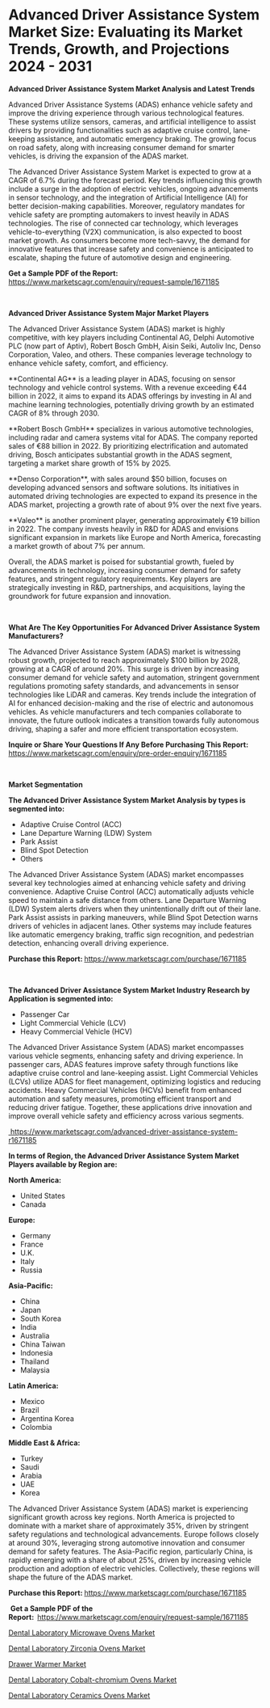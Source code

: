 <p><h1>Advanced Driver Assistance System Market Size: Evaluating its Market Trends, Growth, and Projections 2024 - 2031</h1></p><p><strong>Advanced Driver Assistance System Market Analysis and Latest Trends</strong></p>
<p><p>Advanced Driver Assistance Systems (ADAS) enhance vehicle safety and improve the driving experience through various technological features. These systems utilize sensors, cameras, and artificial intelligence to assist drivers by providing functionalities such as adaptive cruise control, lane-keeping assistance, and automatic emergency braking. The growing focus on road safety, along with increasing consumer demand for smarter vehicles, is driving the expansion of the ADAS market.</p><p>The Advanced Driver Assistance System Market is expected to grow at a CAGR of 6.7% during the forecast period. Key trends influencing this growth include a surge in the adoption of electric vehicles, ongoing advancements in sensor technology, and the integration of Artificial Intelligence (AI) for better decision-making capabilities. Moreover, regulatory mandates for vehicle safety are prompting automakers to invest heavily in ADAS technologies. The rise of connected car technology, which leverages vehicle-to-everything (V2X) communication, is also expected to boost market growth. As consumers become more tech-savvy, the demand for innovative features that increase safety and convenience is anticipated to escalate, shaping the future of automotive design and engineering.</p></p>
<p><strong>Get a Sample PDF of the Report:&nbsp;</strong> <a href="https://www.marketscagr.com/enquiry/request-sample/1671185?utm_campaign=1282&utm_medium=2&utm_source=Github&utm_content=ia&utm_term=13102024&utm_id=advanced-driver-assistance-system">https://www.marketscagr.com/enquiry/request-sample/1671185</a></p>
<p>&nbsp;</p>
<p><strong>Advanced Driver Assistance System Major Market Players</strong></p>
<p><p>The Advanced Driver Assistance System (ADAS) market is highly competitive, with key players including Continental AG, Delphi Automotive PLC (now part of Aptiv), Robert Bosch GmbH, Aisin Seiki, Autoliv Inc, Denso Corporation, Valeo, and others. These companies leverage technology to enhance vehicle safety, comfort, and efficiency.</p><p>**Continental AG** is a leading player in ADAS, focusing on sensor technology and vehicle control systems. With a revenue exceeding €44 billion in 2022, it aims to expand its ADAS offerings by investing in AI and machine learning technologies, potentially driving growth by an estimated CAGR of 8% through 2030.</p><p>**Robert Bosch GmbH** specializes in various automotive technologies, including radar and camera systems vital for ADAS. The company reported sales of €88 billion in 2022. By prioritizing electrification and automated driving, Bosch anticipates substantial growth in the ADAS segment, targeting a market share growth of 15% by 2025.</p><p>**Denso Corporation**, with sales around $50 billion, focuses on developing advanced sensors and software solutions. Its initiatives in automated driving technologies are expected to expand its presence in the ADAS market, projecting a growth rate of about 9% over the next five years.</p><p>**Valeo** is another prominent player, generating approximately €19 billion in 2022. The company invests heavily in R&D for ADAS and envisions significant expansion in markets like Europe and North America, forecasting a market growth of about 7% per annum.</p><p>Overall, the ADAS market is poised for substantial growth, fueled by advancements in technology, increasing consumer demand for safety features, and stringent regulatory requirements. Key players are strategically investing in R&D, partnerships, and acquisitions, laying the groundwork for future expansion and innovation.</p></p>
<p>&nbsp;</p>
<p><strong>What Are The Key Opportunities For Advanced Driver Assistance System Manufacturers?</strong></p>
<p><p>The Advanced Driver Assistance System (ADAS) market is witnessing robust growth, projected to reach approximately $100 billion by 2028, growing at a CAGR of around 20%. This surge is driven by increasing consumer demand for vehicle safety and automation, stringent government regulations promoting safety standards, and advancements in sensor technologies like LiDAR and cameras. Key trends include the integration of AI for enhanced decision-making and the rise of electric and autonomous vehicles. As vehicle manufacturers and tech companies collaborate to innovate, the future outlook indicates a transition towards fully autonomous driving, shaping a safer and more efficient transportation ecosystem.</p></p>
<p><strong>Inquire or Share Your Questions If Any Before Purchasing This Report:</strong> <a href="https://www.marketscagr.com/enquiry/pre-order-enquiry/1671185?utm_campaign=1282&utm_medium=2&utm_source=Github&utm_content=ia&utm_term=13102024&utm_id=advanced-driver-assistance-system">https://www.marketscagr.com/enquiry/pre-order-enquiry/1671185</a></p>
<p>&nbsp;</p>
<p><strong>Market Segmentation</strong></p>
<p><strong>The Advanced Driver Assistance System Market Analysis by types is segmented into:</strong></p>
<p><ul><li>Adaptive Cruise Control (ACC)</li><li>Lane Departure Warning (LDW) System</li><li>Park Assist</li><li>Blind Spot Detection</li><li>Others</li></ul></p>
<p><p>The Advanced Driver Assistance System (ADAS) market encompasses several key technologies aimed at enhancing vehicle safety and driving convenience. Adaptive Cruise Control (ACC) automatically adjusts vehicle speed to maintain a safe distance from others. Lane Departure Warning (LDW) System alerts drivers when they unintentionally drift out of their lane. Park Assist assists in parking maneuvers, while Blind Spot Detection warns drivers of vehicles in adjacent lanes. Other systems may include features like automatic emergency braking, traffic sign recognition, and pedestrian detection, enhancing overall driving experience.</p></p>
<p><strong>Purchase this Report:&nbsp;</strong><a href="https://www.marketscagr.com/purchase/1671185?utm_campaign=1282&utm_medium=2&utm_source=Github&utm_content=ia&utm_term=13102024&utm_id=advanced-driver-assistance-system">https://www.marketscagr.com/purchase/1671185</a></p>
<p>&nbsp;</p>
<p><strong>The Advanced Driver Assistance System Market Industry Research by Application is segmented into:</strong></p>
<p><ul><li>Passenger Car</li><li>Light Commercial Vehicle (LCV)</li><li>Heavy Commercial Vehicle (HCV)</li></ul></p>
<p><p>The Advanced Driver Assistance System (ADAS) market encompasses various vehicle segments, enhancing safety and driving experience. In passenger cars, ADAS features improve safety through functions like adaptive cruise control and lane-keeping assist. Light Commercial Vehicles (LCVs) utilize ADAS for fleet management, optimizing logistics and reducing accidents. Heavy Commercial Vehicles (HCVs) benefit from enhanced automation and safety measures, promoting efficient transport and reducing driver fatigue. Together, these applications drive innovation and improve overall vehicle safety and efficiency across various segments.</p></p>
<p><a href="https://www.marketscagr.com/advanced-driver-assistance-system-r1671185?utm_campaign=1282&utm_medium=2&utm_source=Github&utm_content=ia&utm_term=13102024&utm_id=advanced-driver-assistance-system">&nbsp;https://www.marketscagr.com/advanced-driver-assistance-system-r1671185</a></p>
<p><strong>In terms of Region, the Advanced Driver Assistance System Market Players available by Region are:</strong></p>
<p>
    <p> <strong> North America: </strong>
        <ul>
            <li>United States</li>
            <li>Canada</li>
        </ul>
        </p> 
    <p> <strong> Europe: </strong>
        <ul>
            <li>Germany</li>
            <li>France</li>
            <li>U.K.</li>
            <li>Italy</li>
            <li>Russia</li>
        </ul>
        </p> 
    <p> <strong> Asia-Pacific: </strong>
        <ul>
            <li>China</li>
            <li>Japan</li>
            <li>South Korea</li>
            <li>India</li>
            <li>Australia</li>
            <li>China Taiwan</li>
            <li>Indonesia</li>
            <li>Thailand</li>
            <li>Malaysia</li>
        </ul>
        </p> 
    <p> <strong> Latin America: </strong>
        <ul>
            <li>Mexico</li>
            <li>Brazil</li>
            <li>Argentina Korea</li>
            <li>Colombia</li>
        </ul>
        </p> 
    <p> <strong> Middle East & Africa: </strong>
        <ul>
            <li>Turkey</li>
            <li>Saudi</li>
            <li>Arabia</li>
            <li>UAE</li>
            <li>Korea</li>
        </ul>
    </p>
    </p>
<p><p>The Advanced Driver Assistance System (ADAS) market is experiencing significant growth across key regions. North America is projected to dominate with a market share of approximately 35%, driven by stringent safety regulations and technological advancements. Europe follows closely at around 30%, leveraging strong automotive innovation and consumer demand for safety features. The Asia-Pacific region, particularly China, is rapidly emerging with a share of about 25%, driven by increasing vehicle production and adoption of electric vehicles. Collectively, these regions will shape the future of the ADAS market.</p></p>
<p><strong>Purchase this Report: </strong><a href="https://www.marketscagr.com/purchase/1671185?utm_campaign=1282&utm_medium=2&utm_source=Github&utm_content=ia&utm_term=13102024&utm_id=advanced-driver-assistance-system">https://www.marketscagr.com/purchase/1671185</a></p>
<p>&nbsp;<strong>Get a Sample PDF of the Report:&nbsp;&nbsp;</strong><a href="https://www.marketscagr.com/enquiry/request-sample/1671185?utm_campaign=1282&utm_medium=2&utm_source=Github&utm_content=ia&utm_term=13102024&utm_id=advanced-driver-assistance-system">https://www.marketscagr.com/enquiry/request-sample/1671185</a></p>
<p><strong></strong></p>
<p><p><a href="https://www.linkedin.com/pulse/global-dental-laboratory-microwave-ovens-industry-analysis-ifbce?utm_campaign=1282&utm_medium=2&utm_source=Github&utm_content=ia&utm_term=13102024&utm_id=advanced-driver-assistance-system">Dental Laboratory Microwave Ovens Market</a></p><p><a href="https://www.linkedin.com/pulse/insights-dental-laboratory-zirconia-ovens-market-size-which-ialoe?utm_campaign=1282&utm_medium=2&utm_source=Github&utm_content=ia&utm_term=13102024&utm_id=advanced-driver-assistance-system">Dental Laboratory Zirconia Ovens Market</a></p><p><a href="https://issuu.com/reportprime-2/docs/drawer-warmer-market-size-2030.pptx_ad706b575ea190?utm_campaign=1282&utm_medium=2&utm_source=Github&utm_content=ia&utm_term=13102024&utm_id=advanced-driver-assistance-system">Drawer Warmer Market</a></p><p><a href="https://www.linkedin.com/pulse/dental-laboratory-cobalt-chromium-ovens-market-dynamics-whnye?utm_campaign=1282&utm_medium=2&utm_source=Github&utm_content=ia&utm_term=13102024&utm_id=advanced-driver-assistance-system">Dental Laboratory Cobalt-chromium Ovens Market</a></p><p><a href="https://www.linkedin.com/pulse/dental-laboratory-ceramics-ovens-market-refracting-trends-hyiwe?utm_campaign=1282&utm_medium=2&utm_source=Github&utm_content=ia&utm_term=13102024&utm_id=advanced-driver-assistance-system">Dental Laboratory Ceramics Ovens Market</a></p></p>